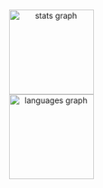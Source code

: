 [//]: <> (<h2 align="left">Hi 👋! My name is Ibrahim and I'm an intermidate .Net developer, nice to meet you</h2>)

###

<div align="center">
  <img src="https://github-readme-stats.vercel.app/api?hide_title=false&hide_rank=false&show_icons=true&hide=stars&include_all_commits=true&count_private=true&disable_animations=false&theme=dracula&locale=en&hide_border=false&username=kemorave" height="150" alt="stats graph"  />
  <br/>
  <img src="https://github-readme-stats.vercel.app/api/top-langs?locale=en&hide_title=false&layout=compact&card_width=320&langs_count=5&theme=dracula&hide_border=false&username=kemorave" height="150" alt="languages graph"  />
</div>

###
 
 
